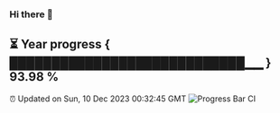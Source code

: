 ### Hi there 👋
⏳ Year progress { ████████████████████████████▁▁ } 93.98 %
---
⏰ Updated on Sun, 10 Dec 2023 00:32:45 GMT
![Progress Bar CI](https://github.com/Moyi321/Moyi321/workflows/Progress%20Bar%20CI/badge.svg)
